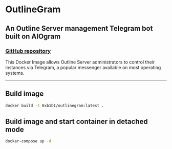 # OutlineGram

## An Outline Server management Telegram bot built on AIOgram

### [GitHub repository](https://github.com/0xb1b1/outlinegram)

This Docker Image allows Outline Server administrators to control their instances via Telegram, a popular messenger available on most operating systems.

---

## Build image

```bash
docker build -t 0xb1b1/outlinegram:latest .
```

## Build image and start container in detached mode

```bash
docker-compose up -d
```
